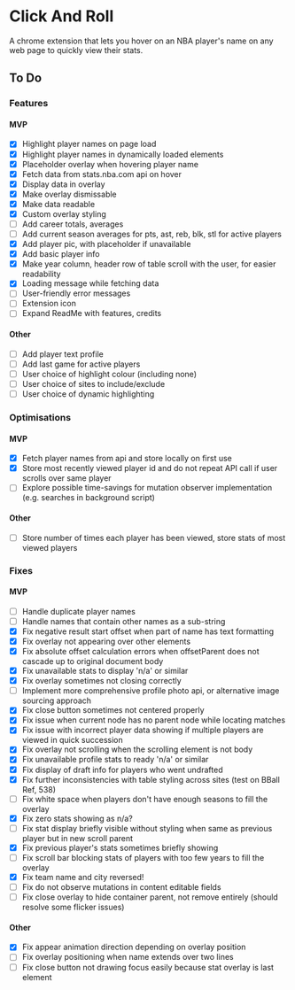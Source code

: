 # Click And Roll

A chrome extension that lets you hover on an NBA player's name on any web page to quickly view their stats.

## To Do

### Features

#### MVP

- [x] Highlight player names on page load
- [x] Highlight player names in dynamically loaded elements
- [x] Placeholder overlay when hovering player name
- [x] Fetch data from stats.nba.com api on hover
- [x] Display data in overlay
- [x] Make overlay dismissable
- [x] Make data readable
- [x] Custom overlay styling
- [ ] Add career totals, averages
- [ ] Add current season averages for pts, ast, reb, blk, stl for active players
- [x] Add player pic, with placeholder if unavailable
- [x] Add basic player info
- [x] Make year column, header row of table scroll with the user, for easier readability
- [x] Loading message while fetching data
- [ ] User-friendly error messages
- [ ] Extension icon
- [ ] Expand ReadMe with features, credits

#### Other

- [ ] Add player text profile
- [ ] Add last game for active players
- [ ] User choice of highlight colour (including none)
- [ ] User choice of sites to include/exclude
- [ ] User choice of dynamic highlighting

### Optimisations

#### MVP

- [x] Fetch player names from api and store locally on first use
- [x] Store most recently viewed player id and do not repeat API call if user scrolls over same player
- [ ] Explore possible time-savings for mutation observer implementation (e.g. searches in background script)

#### Other

- [ ] Store number of times each player has been viewed, store stats of most viewed players

### Fixes

#### MVP

- [ ] Handle duplicate player names
- [ ] Handle names that contain other names as a sub-string
- [x] Fix negative result start offset when part of name has text formatting
- [x] Fix overlay not appearing over other elements
- [x] Fix absolute offset calculation errors when offsetParent does not cascade up to original document body
- [x] Fix unavailable stats to display 'n/a' or similar
- [x] Fix overlay sometimes not closing correctly
- [ ] Implement more comprehensive profile photo api, or alternative image sourcing approach
- [x] Fix close button sometimes not centered properly
- [x] Fix issue when current node has no parent node while locating matches
- [x] Fix issue with incorrect player data showing if multiple players are viewed in quick succession
- [x] Fix overlay not scrolling when the scrolling element is not body
- [x] Fix unavailable profile stats to ready 'n/a' or similar
- [x] Fix display of draft info for players who went undrafted
- [x] Fix further inconsistencies with table styling across sites (test on BBall Ref, 538)
- [ ] Fix white space when players don't have enough seasons to fill the overlay
- [x] Fix zero stats showing as n/a?
- [ ] Fix stat display briefly visible without styling when same as previous player but in new scroll parent
- [x] Fix previous player's stats sometimes briefly showing
- [ ] Fix scroll bar blocking stats of players with too few years to fill the overlay
- [x] Fix team name and city reversed!
- [ ] Fix do not observe mutations in content editable fields
- [ ] Fix close overlay to hide container parent, not remove entirely (should resolve some flicker issues)

#### Other

- [x] Fix appear animation direction depending on overlay position
- [ ] Fix overlay positioning when name extends over two lines
- [ ] Fix close button not drawing focus easily because stat overlay is last element
